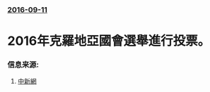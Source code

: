 ### [2016-09-11](/news/2016/09/11/index.md)

##### 
# 2016年克羅地亞國會選舉進行投票。 




### 信息来源:

1. [中新網](http://www.chinanews.com/gj/2016/09-12/8001559.shtml)
